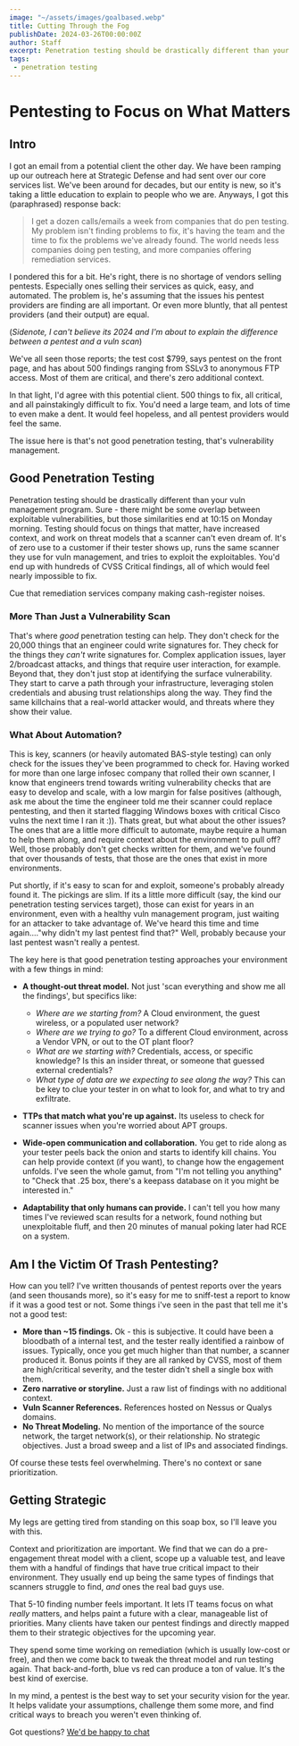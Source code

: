 ```yaml
---
image: "~/assets/images/goalbased.webp"
title: Cutting Through the Fog
publishDate: 2024-03-26T00:00:00Z
author: Staff
excerpt: Penetration testing should be drastically different than your vuln management program. Sure - there might be some overlap between exploitable vulnerabilities, but those similarities end at 10:15 on Monday morning.
tags:
 - penetration testing
---
```



# Pentesting to Focus on What Matters

## Intro
I got an email from a potential client the other day. We have been ramping up our outreach here at Strategic Defense and had sent over our core services list. We've been around for decades, but our entity is new, so it's taking a little education to explain to people who we are. Anyways, I got this (paraphrased) response back:

> I get a dozen calls/emails a week from companies that do pen testing. My problem isn't finding problems to fix, it's having the team and the time to fix the problems we've already found. The world needs less companies doing pen testing, and more companies offering remediation services.

I pondered this for a bit. He's right, there is no shortage of vendors selling pentests. Especially ones selling their services as quick, easy, and automated. The problem is, he's assuming that the issues his pentest providers are finding are all important. Or even more bluntly, that all pentest providers (and their output) are equal. 

(_Sidenote, I can't believe its 2024 and I'm about to explain the difference between a pentest and a vuln scan_) 

We've all seen those reports; the test cost $799, says pentest on the front page, and has about 500 findings ranging from SSLv3 to anonymous FTP access. Most of them are critical, and there's zero additional context. 

In that light, I'd agree with this potential client. 500 things to fix, all critical, and all painstakingly difficult to fix. You'd need a large team, and lots of time to even make a dent. It would feel hopeless, and all pentest providers would feel the same.

The issue here is that's not good penetration testing, that's vulnerability management. 

## Good Penetration Testing
Penetration testing should be drastically different than your vuln management program. Sure - there might be some overlap between exploitable vulnerabilities, but those similarities end at 10:15 on Monday morning. Testing should focus on things that matter, have increased context, and work on threat models that a scanner can't even dream of. It's of zero use to a customer if their tester shows up, runs the same scanner they use for vuln management, and tries to exploit the exploitables. You'd end up with hundreds of CVSS Critical findings, all of which would feel nearly impossible to fix. 

Cue that remediation services company making cash-register noises.

### More Than Just a Vulnerability Scan

That's where _good_ penetration testing can help. They don't check for the 20,000 things that an engineer could write signatures for. They check for the things they _can't_ write signatures for. Complex application issues, layer 2/broadcast attacks, and things that require user interaction, for example. Beyond that, they don't just stop at identifying the surface vulnerability. They start to carve a path through your infrastructure, leveraging stolen credentials and abusing trust relationships along the way. They find the same killchains that a real-world attacker would, and threats where they show their value. 

### What About Automation?
This is key, scanners (or heavily automated BAS-style testing) can only check for the issues they've been programmed to check for. Having worked for more than one large infosec company that rolled their own scanner, I know that engineers trend towards writing vulnerability checks that are easy to develop and scale, with a low margin for false positives (although, ask me about the time the engineer told me their scanner could replace pentesting, and then it started flagging Windows boxes with critical Cisco vulns the next time I ran it :)). Thats great, but what about the other issues? The ones that are a little more difficult to automate, maybe require a human to help them along, and require context about the environment to pull off? Well, those probably don't get checks written for them, and we've found that over thousands of tests, that those are the ones that exist in more environments. 

Put shortly, if it's easy to scan for and exploit, someone's probably already found it. The pickings are slim. If its a little more difficult (say, the kind our penetration testing services target), those can exist for years in an environment, even with a healthy vuln management program, just waiting for an attacker to take advantage of. We've heard this time and time again...."why didn't my last pentest find that?" Well, probably because your last pentest wasn't really a pentest.

The key here is that good penetration testing approaches your environment with a few things in mind:

- **A thought-out threat model.** Not just 'scan everything and show me all the findings', but specifics like:
    - _Where are we starting from?_ A Cloud environment, the guest wireless, or a populated user network?
    - _Where are we trying to go?_ To a different Cloud environment, across a Vendor VPN, or out to the OT plant floor?
    - _What are we starting with?_ Credentials, access, or specific knowledge? Is this an insider threat, or someone that guessed external credentials?
    - _What type of data are we expecting to see along the way?_ This can be key to clue your tester in on what to look for, and what to try and exfiltrate.

- **TTPs that match what you're up against.** Its useless to check for scanner issues when you're worried about APT groups. 
- **Wide-open communication and collaboration.** You get to ride along as your tester peels back the onion and starts to identify kill chains. You can help provide context (if you want), to change how the engagement unfolds. I've seen the whole gamut, from "I'm not telling you anything" to "Check that .25 box, there's a keepass database on it you might be interested in."
- **Adaptability that only humans can provide.** I can't tell you how many times I've reviewed scan results for a network, found nothing but unexploitable fluff, and then 20 minutes of manual poking later had RCE on a system.


## Am I the Victim Of Trash Pentesting?
How can you tell? I've written thousands of pentest reports over the years (and seen thousands more), so it's easy for me to sniff-test a report to know if it was a good test or not. Some things i've seen in the past that tell me it's not a good test:

- **More than ~15 findings.** Ok - this is subjective. It could have been a bloodbath of a internal test, and the tester really identified a rainbow of issues. Typically, once you get much higher than that number, a scanner produced it. Bonus points if they are all ranked by CVSS, most of them are high/critical severity, and the tester didn't shell a single box with them.
- **Zero narrative or storyline.** Just a raw list of findings with no additional context.
- **Vuln Scanner References.** References hosted on Nessus or Qualys domains.
- **No Threat Modeling.** No mention of the importance of the source network, the target network(s), or their relationship. No strategic objectives. Just a broad sweep and a list of IPs and associated findings.

Of course these tests feel overwhelming. There's no context or sane prioritization. 

## Getting Strategic
My legs are getting tired from standing on this soap box, so I'll leave you with this. 

Context and prioritization are important. We find that we can do a pre-engagement threat model with a client, scope up a valuable test, and leave them with a handful of findings that have true critical impact to their environment. They usually end up being the same types of findings that scanners struggle to find, _and_ ones the real bad guys use.

That 5-10 finding number feels important. It lets IT teams focus on what _really_ matters, and helps paint a future with a clear, manageable list of priorities. Many clients have taken our pentest findings and directly mapped them to their strategic objectives for the upcoming year. 

They spend some time working on remediation (which is usually low-cost or free), and then we come back to tweak the threat model and run testing again. That back-and-forth, blue vs red can produce a ton of value. It's the best kind of exercise.

In my mind, a pentest is the best way to set your security vision for the year. It helps validate your assumptions, challenge them some more, and find critical ways to breach you weren't even thinking of.

Got questions? [We'd be happy to chat](/contact/)
